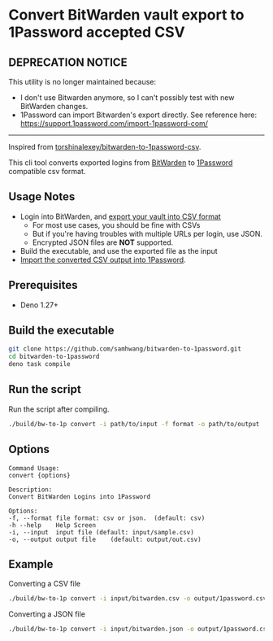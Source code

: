 # Convert BitWarden vault export to 1Password accepted CSV

## DEPRECATION NOTICE

This utility is no longer maintained because:

- I don't use Bitwarden anymore, so I can't possibly test with new BitWarden changes.
- 1Password can import Bitwarden's export directly. See reference here: https://support.1password.com/import-1password-com/

---

Inspired from [torshinalexey/bitwarden-to-1password-csv](https://github.com/torshinalexey/bitwarden-to-1password-csv).

This cli tool converts exported logins from [BitWarden](https://bitwarden.com) to [1Password](https://1password.com)
compatible csv format.

## Usage Notes

- Login into BitWarden, and [export your vault into CSV format](https://bitwarden.com/help/article/export-your-data/#export-a-personal-vault)
  - For most use cases, you should be fine with CSVs
  - But if you're having troubles with multiple URLs per login, use JSON.
  - Encrypted JSON files are **NOT** supported.
- Build the executable, and use the exported file as the input
- [Import the converted CSV output into 1Password](https://support.1password.com/import-1password-com/).

## Prerequisites

- Deno 1.27+

## Build the executable

```bash
git clone https://github.com/samhwang/bitwarden-to-1password.git
cd bitwarden-to-1password
deno task compile
```

## Run the script

Run the script after compiling.

```bash
./build/bw-to-1p convert -i path/to/input -f format -o path/to/output
```

## Options

```text
Command Usage:
convert {options}

Description:
Convert BitWarden Logins into 1Password

Options:
-f, --format file format: csv or json.	(default: csv)
-h --help    Help Screen
-i, --input  input file	(default: input/sample.csv)
-o, --output output file	(default: output/out.csv)
```

## Example

Converting a CSV file

```bash
./build/bw-to-1p convert -i input/bitwarden.csv -o output/1password.csv
```

Converting a JSON file

```bash
./build/bw-to-1p convert -i input/bitwarden.json -o output/1password.csv -f json
```
